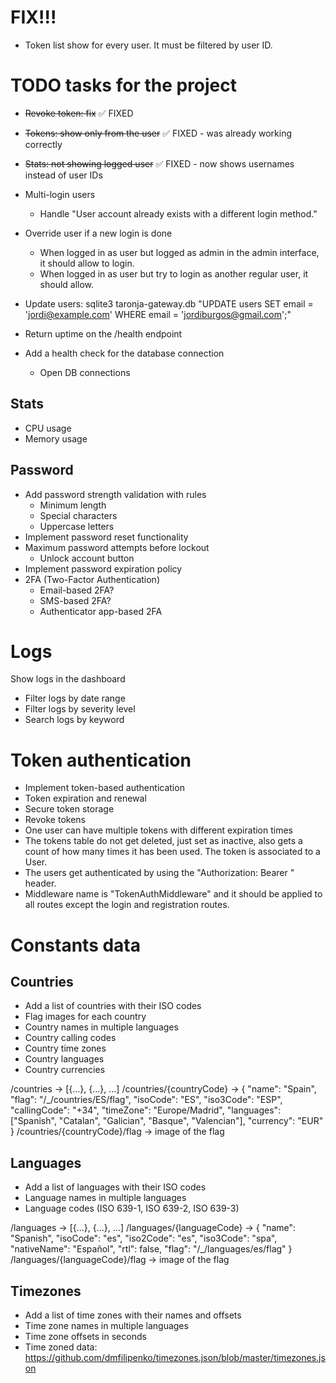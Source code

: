 
# FIX!!!

* Token list show for every user. It must be filtered by user ID.

# TODO tasks for the project

* ~~Revoke token: fix~~ ✅ FIXED
* ~~Tokens: show only from the user~~ ✅ FIXED - was already working correctly  
* ~~Stats: not showing logged user~~ ✅ FIXED - now shows usernames instead of user IDs

* Multi-login users
    - Handle "User account already exists with a different login method."
* Override user if a new login is done
    - When logged in as user but logged as admin in the admin interface, it should allow to login.
    - When logged in as user but try to login as another regular user, it should allow.

* Update users: sqlite3 taronja-gateway.db "UPDATE users SET email = 'jordi@example.com' WHERE email = 'jordiburgos@gmail.com';"

* Return uptime on the /health endpoint
* Add a health check for the database connection
    * Open DB connections

## Stats

* CPU usage
* Memory usage

## Password

* Add password strength validation with rules
    * Minimum length
    * Special characters
    * Uppercase letters
* Implement password reset functionality
* Maximum password attempts before lockout
    * Unlock account button
* Implement password expiration policy
* 2FA (Two-Factor Authentication)
    * Email-based 2FA?
    * SMS-based 2FA?
    * Authenticator app-based 2FA
# Logs

Show logs in the dashboard
* Filter logs by date range
* Filter logs by severity level
* Search logs by keyword

# Token authentication

* Implement token-based authentication
* Token expiration and renewal
* Secure token storage
* Revoke tokens
* One user can have multiple tokens with different expiration times
* The tokens table do not get deleted, just set as inactive, also gets a count of how many times it has been used. The token is associated to a User.
* The users get authenticated by using the "Authorization: Bearer <token>" header.
* Middleware name is "TokenAuthMiddleware" and it should be applied to all routes except the login and registration routes.

# Constants data

## Countries

* Add a list of countries with their ISO codes
* Flag images for each country
* Country names in multiple languages
* Country calling codes
* Country time zones
* Country languages
* Country currencies

/countries -> [{...}, {...}, ...]
/countries/{countryCode} -> {
  "name": "Spain",
  "flag": "/_/countries/ES/flag",
  "isoCode": "ES",
  "iso3Code": "ESP",
  "callingCode": "+34",
  "timeZone": "Europe/Madrid",
  "languages": ["Spanish", "Catalan", "Galician", "Basque", "Valencian"],
  "currency": "EUR"
}
/countries/{countryCode}/flag -> image of the flag

## Languages

* Add a list of languages with their ISO codes
* Language names in multiple languages
* Language codes (ISO 639-1, ISO 639-2, ISO 639-3)

/languages -> [{...}, {...}, ...]
/languages/{languageCode} -> {
    "name": "Spanish",
    "isoCode": "es",
    "iso2Code": "es",
    "iso3Code": "spa",
    "nativeName": "Español",
    "rtl": false,
    "flag": "/_/languages/es/flag"
}
/languages/{languageCode}/flag -> image of the flag

## Timezones

* Add a list of time zones with their names and offsets
* Time zone names in multiple languages
* Time zone offsets in seconds
* Time zoned data: https://github.com/dmfilipenko/timezones.json/blob/master/timezones.json


